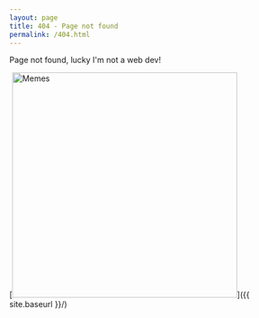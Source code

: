 ```yaml
---
layout: page
title: 404 - Page not found
permalink: /404.html
---
```


Page not found, lucky I'm not a web dev!

[<img src="{{ site.baseurl }}/images/memes.jpg" alt="Memes" style="width: 400px;"/>]({{ site.baseurl }}/)
